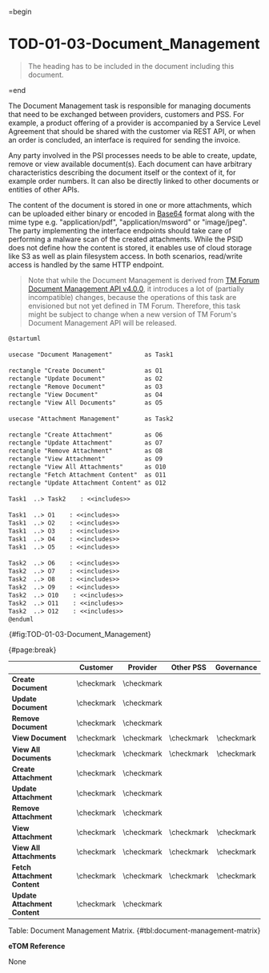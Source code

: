 =begin

# TOD-01-03-Document_Management

> The heading has to be included in the document including this document.

=end

The Document Management task is responsible for managing documents that need to be exchanged between providers, customers and PSS.
For example, a product offering of a provider is accompanied by a Service Level Agreement that should be shared with the customer via REST API, or when an order is concluded, an interface is required for sending the invoice.

Any party involved in the PSI processes needs to be able to create, update, remove or view available document(s).
Each document can have arbitrary characteristics describing the document itself or the context of it, for example order numbers.
It can also be directly linked to other documents or entities of other APIs.

The content of the document is stored in one or more attachments, which can be uploaded either binary or encoded in [Base64](https://en.wikipedia.org/wiki/Base64) format along with the mime type e.g. "application/pdf", "application/msword" or "image/jpeg".
The party implementing the interface endpoints should take care of performing a malware scan of the created attachments.
While the PSID does not define how the content is stored, it enables use of cloud storage like S3 as well as plain filesystem access.
In both scenarios, read/write access is handled by the same HTTP endpoint.

> Note that while the Document Management is derived from [TM Forum Document Management API v4.0.0](https://tmf-open-api-table-documents.s3.eu-west-1.amazonaws.com/OpenApiTable/4.0.0/user_guides/TMF667_Document_Management_API_REST_Specification_v4-0-0.pdf), it introduces a lot of (partially incompatible) changes, because the operations of this task are envisioned but not yet defined in TM Forum.
> Therefore, this task might be subject to change when a new version of TM Forum's Document Management API will be released.

```plantuml
@startuml

usecase "Document Management"         as Task1

rectangle "Create Document"           as O1
rectangle "Update Document"           as O2
rectangle "Remove Document"           as O3
rectangle "View Document"             as O4
rectangle "View All Documents"        as O5

usecase "Attachment Management"       as Task2

rectangle "Create Attachment"         as O6
rectangle "Update Attachment"         as O7
rectangle "Remove Attachment"         as O8
rectangle "View Attachment"           as O9
rectangle "View All Attachments"      as O10
rectangle "Fetch Attachment Content"  as O11
rectangle "Update Attachment Content" as O12

Task1  ..> Task2    : <<includes>>

Task1  ..> O1    : <<includes>>
Task1  ..> O2    : <<includes>>
Task1  ..> O3    : <<includes>>
Task1  ..> O4    : <<includes>>
Task1  ..> O5    : <<includes>>

Task2  ..> O6    : <<includes>>
Task2  ..> O7    : <<includes>>
Task2  ..> O8    : <<includes>>
Task2  ..> O9    : <<includes>>
Task2  ..> O10    : <<includes>>
Task2  ..> O11    : <<includes>>
Task2  ..> O12    : <<includes>>
@enduml
```

![TOD-01-03: Document Management](../../common/pixel.png){#fig:TOD-01-03-Document_Management}

{#page:break}

|                               |  Customer  |  Provider  | Other PSS  | Governance |
|-------------------------------|:----------:|:----------:|:----------:|:----------:|
| **Create Document**           | \checkmark | \checkmark |            |            |
| **Update Document**           | \checkmark | \checkmark |            |            |
| **Remove Document**           | \checkmark | \checkmark |            |            |
| **View Document**             | \checkmark | \checkmark | \checkmark | \checkmark |
| **View All Documents**        | \checkmark | \checkmark | \checkmark | \checkmark |
| **Create Attachment**         | \checkmark | \checkmark |            |            |
| **Update Attachment**         | \checkmark | \checkmark |            |            |
| **Remove Attachment**         | \checkmark | \checkmark |            |            |
| **View Attachment**           | \checkmark | \checkmark | \checkmark | \checkmark |
| **View All Attachments**      | \checkmark | \checkmark | \checkmark | \checkmark |
| **Fetch Attachment Content**  | \checkmark | \checkmark | \checkmark | \checkmark |
| **Update Attachment Content** | \checkmark | \checkmark |            |            |

Table: Document Management Matrix. {#tbl:document-management-matrix}

**eTOM Reference**

None

